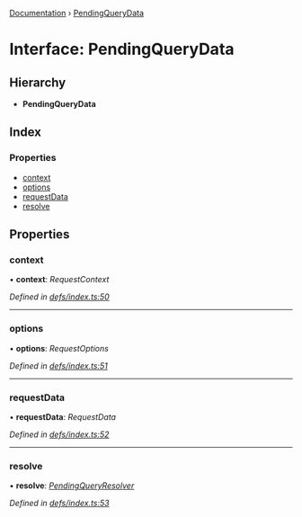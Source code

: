 [Documentation](../README.md) › [PendingQueryData](pendingquerydata.md)

# Interface: PendingQueryData

## Hierarchy

* **PendingQueryData**

## Index

### Properties

* [context](pendingquerydata.md#context)
* [options](pendingquerydata.md#options)
* [requestData](pendingquerydata.md#requestdata)
* [resolve](pendingquerydata.md#resolve)

## Properties

###  context

• **context**: *RequestContext*

*Defined in [defs/index.ts:50](https://github.com/badbatch/graphql-box/blob/e966cb9b/packages/client/src/defs/index.ts#L50)*

___

###  options

• **options**: *RequestOptions*

*Defined in [defs/index.ts:51](https://github.com/badbatch/graphql-box/blob/e966cb9b/packages/client/src/defs/index.ts#L51)*

___

###  requestData

• **requestData**: *RequestData*

*Defined in [defs/index.ts:52](https://github.com/badbatch/graphql-box/blob/e966cb9b/packages/client/src/defs/index.ts#L52)*

___

###  resolve

• **resolve**: *[PendingQueryResolver](../README.md#pendingqueryresolver)*

*Defined in [defs/index.ts:53](https://github.com/badbatch/graphql-box/blob/e966cb9b/packages/client/src/defs/index.ts#L53)*
